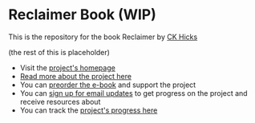 Reclaimer Book (WIP)
=============

This is the repository for the book Reclaimer by [CK Hicks](http://ckhicks.com/)

(the rest of this is placeholder)

- Visit the [project's homepage](http://atomicdesign.bradfrost.com)
- [Read more about the project here](http://bradfrost.com/blog/post/atomic-design-book/)
- You can [preorder the e-book](http://shop.bradfrost.com/products/atomic-design-ebook) and support the project
- You can [sign up for email updates](http://atomicdesign.bradfrost.com/signup/) to get progress on the project and receive resources about 
- You can track the [project's progress here](http://atomicdesign.bradfrost.com/timeline/)
